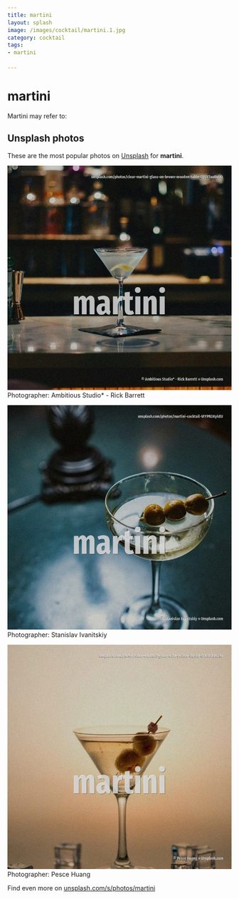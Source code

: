 ```yaml
---
title: martini
layout: splash
image: /images/cocktail/martini.1.jpg
category: cocktail
tags:
- martini

---
```

# martini

Martini may refer to:    

 
## Unsplash photos
These are the most popular photos on [Unsplash](https://unsplash.com) for **martini**.
 
![martini](/images/cocktail/martini.1.jpg)
Photographer:  Ambitious Studio* - Rick Barrett
 
![martini](/images/cocktail/martini.2.jpg)
Photographer:  Stanislav Ivanitskiy
 
![martini](/images/cocktail/martini.3.jpg)
Photographer:  Pesce Huang
 
Find even more on [unsplash.com/s/photos/martini](https://unsplash.com/s/photos/martini)
 
